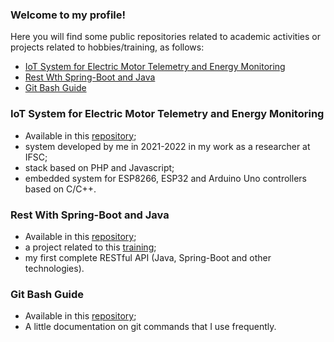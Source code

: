 ### Welcome to my profile! ###

Here you will find some public repositories related to academic activities or projects related to hobbies/training, as follows:

- [ IoT System for Electric Motor Telemetry and Energy Monitoring](#iot-system-for-electric-motor-telemetry-and-energy-monitoring)
- [Rest Wth Spring-Boot and Java](#rest-with-spring-boot-and-java")
- [Git Bash Guide](#git-bash-guide)
  
### IoT System for Electric Motor Telemetry and Energy Monitoring ###
  
  - Available in this [repository](/repositorio-sistema-iot);
  - system developed by me in 2021-2022 in my work as a researcher at IFSC;
  - stack based on PHP and Javascript;
  - embedded system for ESP8266, ESP32 and Arduino Uno controllers based on C/C++.

### Rest With Spring-Boot and Java ###
  
  - Available in this [repository](/rest-with-spring-boot-and-java-erudio);
  - a project related to this [training](https://www.udemy.com/course/restful-apis-do-0-a-nuvem-com-springboot-e-docker/);
  - my first complete RESTful API (Java, Spring-Boot and other technologies).

### Git Bash Guide ###
  
  - Available in this [repository](/git-lessons);
  - A little documentation on git commands that I use frequently.
